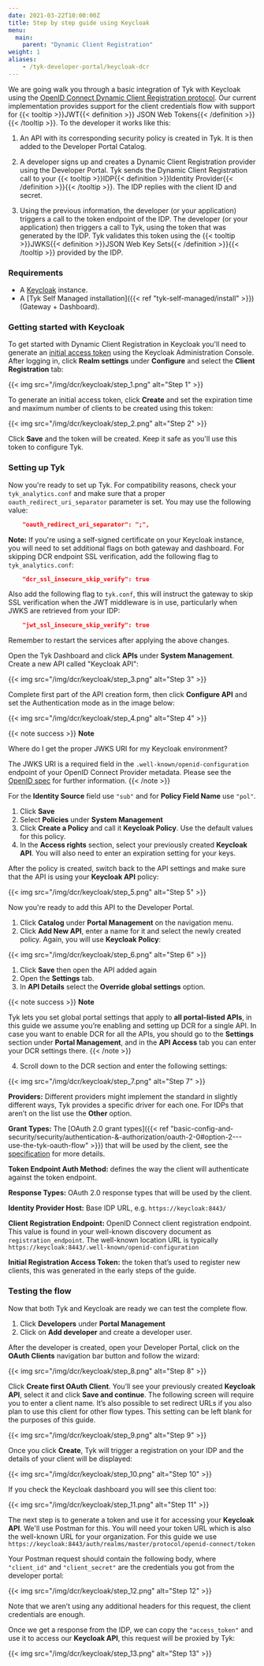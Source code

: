 ```yaml
---
date: 2021-03-22T10:00:00Z
title: Step by step guide using Keycloak
menu:
  main:
    parent: "Dynamic Client Registration"
weight: 1 
aliases:
    - /tyk-developer-portal/keycloak-dcr
---
```


We are going walk you through a basic integration of Tyk with Keycloak using the [OpenID Connect Dynamic Client Registration protocol](https://tools.ietf.org/html/rfc7591). Our current implementation provides support for the client credentials flow with support for {{< tooltip >}}JWT{{< definition >}} JSON Web Tokens{{< /definition >}}{{< /tooltip >}}. To the developer it works like this:

1. An API with its corresponding security policy is created in Tyk. It is then added to the Developer Portal Catalog.

2. A developer signs up and creates a Dynamic Client Registration provider using the Developer Portal.
Tyk sends the Dynamic Client Registration call to your {{< tooltip >}}IDP{{< definition >}}Identity Provider{{< /definition >}}{{< /tooltip >}}. The IDP replies with the client ID and secret.

3. Using the previous information, the developer (or your application) triggers a call to the token endpoint of the IDP.
The developer (or your application) then triggers a call to Tyk, using the token that was generated by the IDP. Tyk validates this token using the {{< tooltip >}}JWKS{{< definition >}}JSON Web Key Sets{{< /definition >}}{{< /tooltip >}} provided by the IDP.

### Requirements

- A [Keycloak](https://www.keycloak.org/) instance.
- A [Tyk Self Managed installation]({{< ref "tyk-self-managed/install" >}}) (Gateway + Dashboard).

### Getting started with Keycloak

To get started with Dynamic Client Registration in Keycloak you'll need to generate an [initial access token](https://openid.net/specs/openid-connect-registration-1_0.html#Terminology) using the Keycloak Administration Console. After logging in, click **Realm settings**  under **Configure** and select the **Client Registration** tab:

{{< img src="/img/dcr/keycloak/step_1.png" alt="Step 1" >}}

To generate an initial access token, click **Create** and set the expiration time and maximum number of clients to be created using this token:

{{< img src="/img/dcr/keycloak/step_2.png" alt="Step 2" >}}

Click **Save** and the token will be created. Keep it safe as you'll use this token to configure Tyk.

### Setting up Tyk

Now you're ready to set up Tyk. For compatibility reasons, check your `tyk_analytics.conf` and make sure that a proper `oauth_redirect_uri_separator` parameter is set. You may use the following value:

```json
    "oauth_redirect_uri_separator": ";",
```

**Note:** If you're using a self-signed certificate on your Keycloak instance, you will need to set additional flags on both gateway and dashboard. For skipping DCR endpoint SSL verification, add the following flag to `tyk_analytics.conf`:

```json
    "dcr_ssl_insecure_skip_verify": true
```

Also add the following flag to `tyk.conf`, this will instruct the gateway to skip SSL verification when the JWT middleware is in use, particularly when JWKS are retrieved from your IDP:

```json
    "jwt_ssl_insecure_skip_verify": true
```

Remember to restart the services after applying the above changes.

Open the Tyk Dashboard and click **APIs** under **System Management**. Create a new API called "Keycloak API":

{{< img src="/img/dcr/keycloak/step_3.png" alt="Step 3" >}}

Complete first part of the API creation form, then click **Configure API** and set the Authentication mode as in the image below:

{{< img src="/img/dcr/keycloak/step_4.png" alt="Step 4" >}}

{{< note success >}}
**Note**  

Where do I get the proper JWKS URI for my Keycloak environment?

The JWKS URI is a required field in the `.well-known/openid-configuration` endpoint of your OpenID Connect Provider metadata. Please see the [OpenID spec](https://openid.net/specs/openid-connect-discovery-1_0.html#ProviderConfigurationResponse) for further information.
{{< /note >}}



For the **Identity Source** field use `"sub"` and for **Policy Field Name** use `"pol"`.

1. Click **Save** 
2. Select **Policies** under **System Management**
3. Click **Create a Policy** and call it **Keycloak Policy**. Use the default values for this policy.
4. In the **Access rights** section, select your previously created **Keycloak API**. You will also need to enter an expiration setting for your keys.

After the policy is created, switch back to the API settings and make sure that the API is using your **Keycloak API** policy:

{{< img src="/img/dcr/keycloak/step_5.png" alt="Step 5" >}}

Now you're ready to add this API to the Developer Portal. 
1. Click **Catalog** under **Portal Management** on the navigation menu. 
2. Click **Add New API**, enter a name for it and select the newly created policy. Again, you will use **Keycloak Policy**:

{{< img src="/img/dcr/keycloak/step_6.png" alt="Step 6" >}}

1. Click **Save** then open the API added again
2. Open the **Settings** tab. 
3. In **API Details** select the **Override global settings** option.

{{< note success >}}
**Note**  

Tyk lets you set global portal settings that apply to **all portal-listed APIs**, in this guide we assume you’re enabling and setting up DCR for a single API. In case you want to enable DCR for all the APIs, you should go to the **Settings** section under **Portal Management**, and in the **API Access** tab you can enter your DCR settings there.
{{< /note >}}

4. Scroll down to the DCR section and enter the following settings:

{{< img src="/img/dcr/keycloak/step_7.png" alt="Step 7" >}}

**Providers:** Different providers might implement the standard in slightly different ways, Tyk provides a specific driver for each one. For IDPs that aren’t on the list use the **Other** option.

**Grant Types:** The [OAuth 2.0 grant types]({{< ref "basic-config-and-security/security/authentication-&-authorization/oauth-2-0#option-2---use-the-tyk-oauth-flow" >}}) that will be used by the client, see the [specification](https://openid.net/specs/openid-connect-registration-1_0.html#rfc.section.2) for more details.

**Token Endpoint Auth Method:** defines the way the client will authenticate against the token endpoint.

**Response Types:** OAuth 2.0 response types that will be used by the client.

**Identity Provider Host:** Base IDP URL, e.g. `https://keycloak:8443/`

**Client Registration Endpoint:** OpenID Connect client registration endpoint. This value is found in your well-known discovery document as `registration_endpoint`. The well-known location URL is typically `https://keycloak:8443/.well-known/openid-configuration`

**Initial Registration Access Token:** the token that’s used to register new clients, this was generated in the early steps of the guide.

### Testing the flow

Now that both Tyk and Keycloak are ready we can test the complete flow. 

1. Click **Developers** under **Portal Management**
2. Click on **Add developer** and create a developer user.

After the developer is created, open your Developer Portal, click on the **OAuth Clients** navigation bar button and follow the wizard:

{{< img src="/img/dcr/keycloak/step_8.png" alt="Step 8" >}}

Click **Create first OAuth Client**. You’ll see your previously created **Keycloak API**, select it and click **Save and continue**. The following screen will require you to enter a client name. It’s also possible to set redirect URLs if you also plan to use this client for other flow types. This setting can be left blank for the purposes of this guide.

{{< img src="/img/dcr/keycloak/step_9.png" alt="Step 9" >}}

Once you click **Create**, Tyk will trigger a registration on your IDP and the details of your client will be displayed:

{{< img src="/img/dcr/keycloak/step_10.png" alt="Step 10" >}}

If you check the Keycloak dashboard you will see this client too:

{{< img src="/img/dcr/keycloak/step_11.png" alt="Step 11" >}}

The next step is to generate a token and use it for accessing your **Keycloak API**. We'll use Postman for this. You will need your token URL which is also the well-known URL for your organization.
For this guide we use `https://keycloak:8443/auth/realms/master/protocol/openid-connect/token`

Your Postman request should contain the following body, where `"client_id"` and `"client_secret"` are the credentials you got from the developer portal:

{{< img src="/img/dcr/keycloak/step_12.png" alt="Step 12" >}}

Note that we aren’t using any additional headers for this request, the client credentials are enough.

Once we get a response from the IDP, we can copy the `"access_token"` and use it to access our **Keycloak API**, this request will be proxied by Tyk:

{{< img src="/img/dcr/keycloak/step_13.png" alt="Step 13" >}}
